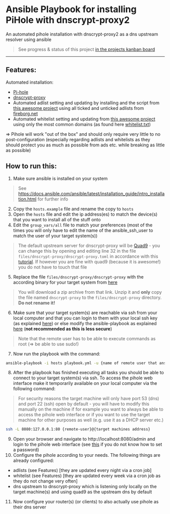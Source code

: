 # Ansible Playbook for installing PiHole with dnscrypt-proxy2
An automated pihole installation with dnscrypt-proxy2 as a dns upstream resolver using ansible

> See progress & status of this project [in the projects kanban board](https://github.com/art-r/ansible_dnscrypt_pihole/projects/1)

***

## Features:
Automated installation:
- [Pi-hole](https://github.com/pi-hole/pi-hole)
- [dnscrypt-proxy](https://github.com/DNSCrypt/dnscrypt-proxy)
- Automated adlist setting and updating by installing and the script from [this awesome project](https://github.com/jacklul/pihole-updatelists) using all ticked and unticked adlists from [fireborg.net](https://firebog.net/)
- Automated whitelist setting and updating from [this awesome project](https://github.com/anudeepND/whitelist) using only the most common domains (as found here [whitelist.txt](https://raw.githubusercontent.com/anudeepND/whitelist/master/domains/whitelist.txt))

=> Pihole will work "out of the box" and should only require very little to no post-configuration (especially regarding adlists and whitelists as they should protect you as much as possible from ads etc. while breaking as little as possible)

## How to run this:
1. Make sure ansible is installed on your system
> See https://docs.ansible.com/ansible/latest/installation_guide/intro_installation.html for further info
2. Copy the `hosts.example` file and rename the copy to `hosts`
3. Open the `hosts` file and edit the ip address(es) to match the device(s) that you want to install all of the stuff onto
4. Edit the `group_vars/all` file to match your preferences (most of the times you will only have to edit the name of the ansible_ssh_user to match the user of your target system(s))
> The default upstream server for dnscrypt-proxy will be [Quad9](https://www.quad9.net/) - you can change this by opening and editing line 32 in the file `files/dnscrypt-proxy/dnscrypt-proxy.toml` in accordance with this [tutorial](https://github.com/DNSCrypt/dnscrypt-proxy/wiki/Configuration-Sources). If however you are fine with quad9 (because it is awesome!) you do not have to touch that file
5. Replace the file `files/dnscrypt-proxy/dnscrypt-proxy` with the according binary for your target system from [here](https://github.com/DNSCrypt/dnscrypt-proxy/releases/latest)
> You will download a zip archive from that link. Unzip it and **only** copy the file named `dnscrypt-proxy` to the `files/dnscrypt-proxy` directory. **Do not rename it!**
6. Make sure that your target system(s) are reachable via ssh from your local computer and that you can login to them with your local ssh key (as explained [here](https://serverpilot.io/docs/how-to-use-ssh-public-key-authentication/)) or else modify the ansible-playbook as explained [here](https://docs.ansible.com/ansible/latest/user_guide/connection_details.html#) (**not recommended as this is less secure**)
> Note that the remote user has to be able to execute commands as root (=> be able to use sudo!)
7. Now run the playbook with the command:
```bash
ansible-playbook -i hosts playbook.yml -u {name of remote user that ansible should use}
```
8. After the playbook has finished executing all tasks you should be able to connect to your target system(s) via ssh. To access the pihole web interface make it temporarily available on your local computer via the following command:
> For security reasons the target machine will only have port 53 (dns) and port 22 (ssh) open by default - you will have to modify this manually on the machine if for example you want to always be able to access the pihole web interface or if you want to use the target machine for other purposes as well (e.g. use it as a DHCP server etc.)
```bash
ssh -L 8080:127.0.0.1:80 {remote-user}@{target machines address}
```
9. Open your browser and navigate to http://localhost:8080/admin and login to the pihole web interface (see [this](https://discourse.pi-hole.net/t/how-do-i-set-or-reset-the-web-interface-password/1328) if you do not know how to set a password)
10. Configure the pihole according to your needs. The following things are already configured:
- adlists (see Features) [they are updated every night via a cron job]
- whitelist (see Features) [they are updated every week via a cron job as they do not change very often]
- dns upstream to dnscrypt-proxy which is listening only locally on the target machine(s) and using quad9 as the upstream dns by default
11. Now configure your router(s) (or clients) to also actually use pihole as their dns server
